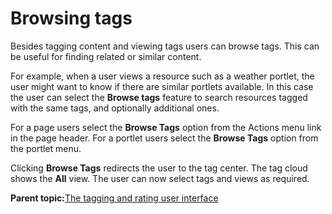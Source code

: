 # Browsing tags 

Besides tagging content and viewing tags users can browse tags. This can be useful for finding related or similar content.

For example, when a user views a resource such as a weather portlet, the user might want to know if there are similar portlets available. In this case the user can select the **Browse tags** feature to search resources tagged with the same tags, and optionally additional ones.

For a page users select the **Browse Tags** option from the Actions menu link in the page header. For a portlet users select the **Browse Tags** option from the portlet menu.

Clicking **Browse Tags** redirects the user to the tag center. The tag cloud shows the **All** view. The user can now select tags and views as required.

**Parent topic:**[The tagging and rating user interface ](../admin-system/tag_rate_ui.md)

